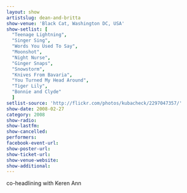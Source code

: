```yaml
---
layout: show
artistslug: dean-and-britta
show-venue: 'Black Cat, Washington DC, USA'
show-setlist: [
  "Teenage Lightning",
  "Singer Sing",
  "Words You Used To Say",
  "Moonshot",
  "Night Nurse",
  "Ginger Snaps",
  "Snowstorm",
  "Knives From Bavaria",
  "You Turned My Head Around",
  "Tiger Lily",
  "Bonnie and Clyde"
  ]
setlist-source: 'http://flickr.com/photos/kubacheck/2297047357/'
show-date: 2008-02-27
category: 2008
show-radio: 
show-lastfm: 
show-cancelled: 
performers: 
facebook-event-url: 
show-poster-url: 
show-ticket-url: 
show-venue-website: 
show-additional: 
---
```


<p>co-headlining with Keren Ann</p>

